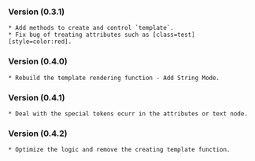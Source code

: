 ### Version (0.3.1)
	* Add methods to create and control `template`.
	* Fix bug of treating attributes such as [class=test][style=color:red].
### Version (0.4.0)
	* Rebuild the template rendering function - Add String Mode.
### Version (0.4.1)
	* Deal with the special tokens ocurr in the attributes or text node.
### Version (0.4.2)
	* Optimize the logic and remove the creating template function.
